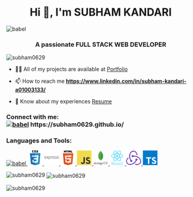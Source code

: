 

<h1 align="center">Hi 👋, I'm SUBHAM KANDARI</h1>
<img src="https://www.itprotoday.com/sites/itprotoday.com/files/styles/article_featured_retina/public/programming%20evolution.jpg?itok=WTj9-yNz" alt="babel" width="" height=""/>

<h3 align="center">A passionate FULL STACK WEB DEVELOPER</h3>

<p align="left"> <img src="https://komarev.com/ghpvc/?username=subham0629&label=Profile%20views&color=0e75b6&style=flat" alt="subham0629" /> </p>


- 👨‍💻 All of my projects are available at <a target="blank" href="https://subham0629.github.io/">Portfolio</a>

- 📫 How to reach me **https://www.linkedin.com/in/subham-kandari-a01003133/**

- 📄 Know about my experiences [Resume](https://drive.google.com/file/d/1B3Tdzax-cE-dd75tsRg2-gUTBD2c5wpN/view?usp=share_link)


<h3 align="left">Connect with me:<a href="https://github.com/Subham0629">
  </br>
  <img src="https://github.githubassets.com/images/modules/logos_page/GitHub-Mark.png" alt="babel" width="40" height="40"/></a>
  https://subham0629.github.io/
  </h3>
<p align="left">
</p>

<h3 align="left">Languages and Tools:</h3>
<p align="left"> <a href="https://babeljs.io/" target="_blank" rel="noreferrer"> <img src="https://www.vectorlogo.zone/logos/babeljs/babeljs-icon.svg" alt="babel" width="40" height="40"/> </a> <a href="https://www.w3schools.com/css/" target="_blank" rel="noreferrer"> <img src="https://raw.githubusercontent.com/devicons/devicon/master/icons/css3/css3-original-wordmark.svg" alt="css3" width="40" height="40"/> </a> <a href="https://expressjs.com" target="_blank" rel="noreferrer"> <img src="https://raw.githubusercontent.com/devicons/devicon/master/icons/express/express-original-wordmark.svg" alt="express" width="40" height="40"/> </a> <a href="https://www.w3.org/html/" target="_blank" rel="noreferrer"> <img src="https://raw.githubusercontent.com/devicons/devicon/master/icons/html5/html5-original-wordmark.svg" alt="html5" width="40" height="40"/> </a> <a href="https://developer.mozilla.org/en-US/docs/Web/JavaScript" target="_blank" rel="noreferrer"> <img src="https://raw.githubusercontent.com/devicons/devicon/master/icons/javascript/javascript-original.svg" alt="javascript" width="40" height="40"/> </a> <a href="https://www.mongodb.com/" target="_blank" rel="noreferrer"> <img src="https://raw.githubusercontent.com/devicons/devicon/master/icons/mongodb/mongodb-original-wordmark.svg" alt="mongodb" width="40" height="40"/> </a> <a href="https://reactjs.org/" target="_blank" rel="noreferrer"> <img src="https://raw.githubusercontent.com/devicons/devicon/master/icons/react/react-original-wordmark.svg" alt="react" width="40" height="40"/> </a> <a href="https://redux.js.org" target="_blank" rel="noreferrer"> <img src="https://raw.githubusercontent.com/devicons/devicon/master/icons/redux/redux-original.svg" alt="redux" width="40" height="40"/> </a> <a href="https://www.typescriptlang.org/" target="_blank" rel="noreferrer"> <img src="https://raw.githubusercontent.com/devicons/devicon/master/icons/typescript/typescript-original.svg" alt="typescript" width="40" height="40"/> </a> </p>

<p><img align="left" src="https://github-readme-stats.vercel.app/api/top-langs?username=subham0629&show_icons=true&locale=en&layout=compact" alt="subham0629" /></p>

<p>&nbsp;<img align="center" src="https://github-readme-stats.vercel.app/api?username=subham0629&show_icons=true&locale=en" alt="subham0629" /></p>

<p><img align="center" src="https://github-readme-streak-stats.herokuapp.com/?user=subham0629&" alt="subham0629" /></p>
